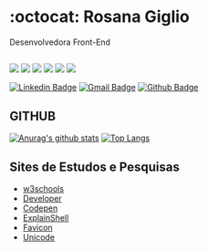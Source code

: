 # :octocat: Rosana Giglio

Desenvolvedora Front-End

##
![](https://img.shields.io/badge/‎-HTML-CC342D?logo=html5&logoColor=white&style=plastic)
![](https://img.shields.io/badge/‎-CSS-1572B6?logo=css3&logoColor=white&style=plastic)
![](https://img.shields.io/badge/‎-JavaScript-F7DF1E?logo=javascript&logoColor=white&style=plastic)
![](https://img.shields.io/badge/‎-Git-F05032?logo=git&logoColor=white&style=plastic)
![](https://img.shields.io/badge/‎-GitHub-181717?logo=github&logoColor=white&style=plastic)
![](https://img.shields.io/badge/‎-VS%20Code-007ACC?logo=visual-studio-code&logoColor=white&style=plastic)

[![Linkedin Badge](https://img.shields.io/badge/-LinkedIn-blue?style=flat-square&logo)](https://www.linkedin.com/in/rosanagiglio/)
[![Gmail Badge](https://img.shields.io/badge/-Gmail-c14438?style=flat-square&logo=Gmail&logoColor=white)](mailto:rosanagiglio@gmail.com)
[![Github Badge](https://img.shields.io/badge/-Github-000?style=flat-square&logo=Github&logoColor=white)](https://github.com/gigliorosana)

## GITHUB
[![Anurag's github stats](https://github-readme-stats.vercel.app/api?username=GiglioRosana&hide=issues&show_icons=true&title_color=61dafb&text_color=FFFFFF&icon_color=61dafb&bg_color=20232a)](https://github.com/GiglioRosana/github-readme-stats)
[![Top Langs](https://github-readme-stats.vercel.app/api/top-langs/?username=GiglioRosana&layout=compact&title_color=61dafb&text_color=FFFFFF&icon_color=61dafb&bg_color=20232a)](https://github.com/GiglioRosana/github-readme-stats)


## Sites de Estudos e Pesquisas

- [w3schools](https://www.w3schools.com/html/default.asp)
- [Developer](https://developer.mozilla.org/pt-BR/docs/Learn/Forms)
- [Codepen](https://codepen.io/gigliorosana/)
- [ExplainShell](https://explainshell.com/)
- [Favicon](https://genfavicon.com/pt)
- [Unicode](https://unicode-table.com/en/)
